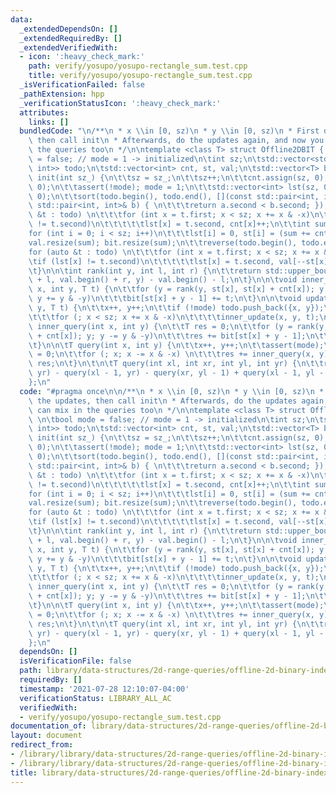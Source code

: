 ```yaml
---
data:
  _extendedDependsOn: []
  _extendedRequiredBy: []
  _extendedVerifiedWith:
  - icon: ':heavy_check_mark:'
    path: verify/yosupo/yosupo-rectangle_sum.test.cpp
    title: verify/yosupo/yosupo-rectangle_sum.test.cpp
  _isVerificationFailed: false
  _pathExtension: hpp
  _verificationStatusIcon: ':heavy_check_mark:'
  attributes:
    links: []
  bundledCode: "\n/**\n * x \\in [0, sz)\n * y \\in [0, sz)\n * First do all the updates,\
    \ then call init\n * Afterwards, do the updates again, and now you can mix in\
    \ the queries too\n */\n\ntemplate <class T> struct Offline2DBIT { \n\tbool mode\
    \ = false; // mode = 1 -> initialized\n\tint sz;\n\tstd::vector<std::pair<int,\
    \ int>> todo;\n\tstd::vector<int> cnt, st, val;\n\tstd::vector<T> bit;\n\n\tvoid\
    \ init(int sz_) {\n\t\tsz = sz_;\n\t\tsz++;\n\t\tcnt.assign(sz, 0);\n\t\tst.assign(sz,\
    \ 0);\n\t\tassert(!mode); mode = 1;\n\t\tstd::vector<int> lst(sz, 0);\n\t\tcnt.assign(sz,\
    \ 0);\n\t\tsort(todo.begin(), todo.end(), [](const std::pair<int, int>& a, const\
    \ std::pair<int, int>& b) { \n\t\t\treturn a.second < b.second; });\n\t\tfor (auto\
    \ &t : todo) \n\t\t\tfor (int x = t.first; x < sz; x += x & -x)\n\t\t\t\tif (lst[x]\
    \ != t.second)\n\t\t\t\t\tlst[x] = t.second, cnt[x]++;\n\t\tint sum = 0; \n\t\t\
    for (int i = 0; i < sz; i++)\n\t\t\tlst[i] = 0, st[i] = (sum += cnt[i]);\n\t\t\
    val.resize(sum); bit.resize(sum);\n\t\treverse(todo.begin(), todo.end());\n\t\t\
    for (auto &t : todo) \n\t\t\tfor (int x = t.first; x < sz; x += x & -x)\n\t\t\t\
    \tif (lst[x] != t.second)\n\t\t\t\t\tlst[x] = t.second, val[--st[x]] = t.second;\n\
    \t}\n\n\tint rank(int y, int l, int r) {\n\t\treturn std::upper_bound(val.begin()\
    \ + l, val.begin() + r, y) - val.begin() - l;\n\t}\n\n\tvoid inner_update(int\
    \ x, int y, T t) {\n\t\tfor (y = rank(y, st[x], st[x] + cnt[x]); y <= cnt[x];\
    \ y += y & -y)\n\t\t\tbit[st[x] + y - 1] += t;\n\t}\n\n\tvoid update(int x, int\
    \ y, T t) {\n\t\tx++, y++;\n\t\tif (!mode) todo.push_back({x, y});\n\t\telse \n\
    \t\t\tfor (; x < sz; x += x & -x)\n\t\t\t\tinner_update(x, y, t);\n\t}\n\n\tT\
    \ inner_query(int x, int y) {\n\t\tT res = 0;\n\t\tfor (y = rank(y, st[x], st[x]\
    \ + cnt[x]); y; y -= y & -y)\n\t\t\tres += bit[st[x] + y - 1];\n\t\treturn res;\n\
    \t}\n\n\tT query(int x, int y) {\n\t\tx++, y++;\n\t\tassert(mode);\n\t\tT res\
    \ = 0;\n\t\tfor (; x; x -= x & -x) \n\t\t\tres += inner_query(x, y);\n\t\treturn\
    \ res;\n\t}\n\t\n\tT query(int xl, int xr, int yl, int yr) {\n\t\treturn query(xr,\
    \ yr) - query(xl - 1, yr) - query(xr, yl - 1) + query(xl - 1, yl - 1);\n\t}\n\
    };\n"
  code: "#pragma once\n\n/**\n * x \\in [0, sz)\n * y \\in [0, sz)\n * First do all\
    \ the updates, then call init\n * Afterwards, do the updates again, and now you\
    \ can mix in the queries too\n */\n\ntemplate <class T> struct Offline2DBIT {\
    \ \n\tbool mode = false; // mode = 1 -> initialized\n\tint sz;\n\tstd::vector<std::pair<int,\
    \ int>> todo;\n\tstd::vector<int> cnt, st, val;\n\tstd::vector<T> bit;\n\n\tvoid\
    \ init(int sz_) {\n\t\tsz = sz_;\n\t\tsz++;\n\t\tcnt.assign(sz, 0);\n\t\tst.assign(sz,\
    \ 0);\n\t\tassert(!mode); mode = 1;\n\t\tstd::vector<int> lst(sz, 0);\n\t\tcnt.assign(sz,\
    \ 0);\n\t\tsort(todo.begin(), todo.end(), [](const std::pair<int, int>& a, const\
    \ std::pair<int, int>& b) { \n\t\t\treturn a.second < b.second; });\n\t\tfor (auto\
    \ &t : todo) \n\t\t\tfor (int x = t.first; x < sz; x += x & -x)\n\t\t\t\tif (lst[x]\
    \ != t.second)\n\t\t\t\t\tlst[x] = t.second, cnt[x]++;\n\t\tint sum = 0; \n\t\t\
    for (int i = 0; i < sz; i++)\n\t\t\tlst[i] = 0, st[i] = (sum += cnt[i]);\n\t\t\
    val.resize(sum); bit.resize(sum);\n\t\treverse(todo.begin(), todo.end());\n\t\t\
    for (auto &t : todo) \n\t\t\tfor (int x = t.first; x < sz; x += x & -x)\n\t\t\t\
    \tif (lst[x] != t.second)\n\t\t\t\t\tlst[x] = t.second, val[--st[x]] = t.second;\n\
    \t}\n\n\tint rank(int y, int l, int r) {\n\t\treturn std::upper_bound(val.begin()\
    \ + l, val.begin() + r, y) - val.begin() - l;\n\t}\n\n\tvoid inner_update(int\
    \ x, int y, T t) {\n\t\tfor (y = rank(y, st[x], st[x] + cnt[x]); y <= cnt[x];\
    \ y += y & -y)\n\t\t\tbit[st[x] + y - 1] += t;\n\t}\n\n\tvoid update(int x, int\
    \ y, T t) {\n\t\tx++, y++;\n\t\tif (!mode) todo.push_back({x, y});\n\t\telse \n\
    \t\t\tfor (; x < sz; x += x & -x)\n\t\t\t\tinner_update(x, y, t);\n\t}\n\n\tT\
    \ inner_query(int x, int y) {\n\t\tT res = 0;\n\t\tfor (y = rank(y, st[x], st[x]\
    \ + cnt[x]); y; y -= y & -y)\n\t\t\tres += bit[st[x] + y - 1];\n\t\treturn res;\n\
    \t}\n\n\tT query(int x, int y) {\n\t\tx++, y++;\n\t\tassert(mode);\n\t\tT res\
    \ = 0;\n\t\tfor (; x; x -= x & -x) \n\t\t\tres += inner_query(x, y);\n\t\treturn\
    \ res;\n\t}\n\t\n\tT query(int xl, int xr, int yl, int yr) {\n\t\treturn query(xr,\
    \ yr) - query(xl - 1, yr) - query(xr, yl - 1) + query(xl - 1, yl - 1);\n\t}\n\
    };\n"
  dependsOn: []
  isVerificationFile: false
  path: library/data-structures/2d-range-queries/offline-2d-binary-indexed-tree.hpp
  requiredBy: []
  timestamp: '2021-07-28 12:10:07-04:00'
  verificationStatus: LIBRARY_ALL_AC
  verifiedWith:
  - verify/yosupo/yosupo-rectangle_sum.test.cpp
documentation_of: library/data-structures/2d-range-queries/offline-2d-binary-indexed-tree.hpp
layout: document
redirect_from:
- /library/library/data-structures/2d-range-queries/offline-2d-binary-indexed-tree.hpp
- /library/library/data-structures/2d-range-queries/offline-2d-binary-indexed-tree.hpp.html
title: library/data-structures/2d-range-queries/offline-2d-binary-indexed-tree.hpp
---
```

